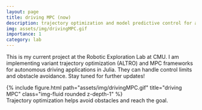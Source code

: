 ```yaml
---
layout: page
title: driving MPC (now)
description: trajectory optimization and model predictive control for autonomous driving
img: assets/img/drivingMPC.gif
importance: 1
category: lab
---
```


This is my current project at the Robotic Exploration Lab at CMU. I am implementing variant trajectory optimization (ALTRO) and MPC frameworks for autonomous driving applications in Julia. They can handle control limits and obstacle avoidance. Stay tuned for further updates!

<div class="row justify-content-sm-center">
    <div class="col-sm-6 mt-3 mt-md-0">
        {% include figure.html path="assets/img/drivingMPC.gif" title="driving MPC" class="img-fluid rounded z-depth-1" %}
    </div>
</div>
<div class="caption">
    Trajectory optimization helps avoid obstacles and reach the goal.
</div>